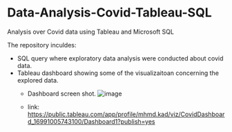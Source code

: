 # Data-Analysis-Covid-Tableau-SQL
Analysis over Covid data using Tableau and Microsoft SQL

The repository inculdes:
- SQL query where exploratory data analysis were conducted about covid data.
- Tableau dashboard showing some of the visualizaitoan concerning the explored data.
    -  Dashboard screen shot.
       ![image](https://github.com/mhmdkad/Data-Analysis-Covid-Tableau-SQL/assets/93993716/e587bf6b-f045-4718-9881-b50fcb111690)
 
    -  link: https://public.tableau.com/app/profile/mhmd.kad/viz/CovidDashboard_16991005743100/Dashboard1?publish=yes

